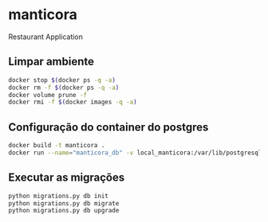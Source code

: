 # manticora

Restaurant Application

## Limpar ambiente

```sh
docker stop $(docker ps -q -a)
docker rm -f $(docker ps -q -a)
docker volume prune -f
docker rmi -f $(docker images -q -a)
```

## Configuração do container do postgres
```sh
docker build -t manticora .
docker run --name="manticora_db" -v local_manticora:/var/lib/postgresql/data manticora
```

## Executar as migrações
```sh
python migrations.py db init
python migrations.py db migrate
python migrations.py db upgrade
```
